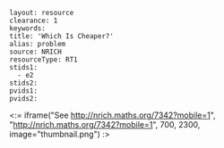 ````
layout: resource
clearance: 1
keywords:
title: 'Which Is Cheaper?'
alias: problem
source: NRICH
resourceType: RT1
stids1: 
  - e2
stids2:
pvids1:
pvids2:

````

<:= iframe("See http://nrich.maths.org/7342?mobile=1", "http://nrich.maths.org/7342?mobile=1", 700, 2300, image="thumbnail.png") :>

